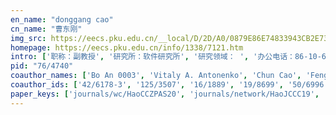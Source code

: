 ```yaml
---
en_name: "donggang cao"
cn_name: "曹东刚"
img_src: https://eecs.pku.edu.cn/__local/D/2D/A0/0879E86E74833943CB2E732967E_9A3C38CC_BD6.vsb?e=.jpg
homepage: https://eecs.pku.edu.cn/info/1338/7121.htm
intro: ['职称：副教授', '研究所：软件研究所', '研究领域： ', '办公电话：86-10-62757670-11', '电子邮件：caodg@pku.edu.cn', '个人主页： ']
pid: "76/4740"
coauthor_names: ['Bo An 0003', 'Vitaly A. Antonenko', 'Chun Cao', 'Feng-Hong Chen', 'Min Chen', 'Min Chen 0003', 'Tao Chen', 'Xiangqun Chen', 'Wei Cui', 'Zhicheng Cui', 'Yunpeng Gao', 'Yixue Hao', 'Gang Huang 0001', 'Yingying Jiang', 'Wenpin Jiao', 'Lianghuan Kang', 'Bao Li', 'Yan Li', 'Lantao Liu', 'Junming Ma', 'Hong Mei', 'Ivan Petrov', 'Xudong Shan', 'Jialun Shao', 'Weizhong Shao', 'Peichang Shi', 'Ruslan L. Smelyanskiy', 'Xi Sun', 'Gang Tian', 'Hu Wang', 'Huaimin Wang', 'Ziyou Wang', 'Zan Xiao', 'Fuqing Yang', 'Chao You', 'Hanglong Zhan', 'Lu Zhang 0023', 'Xiaowei Zhang', 'Haiyan Zhao', 'Wenlai Zhao', 'Yehong Zhong', 'Minghui Zhou', 'Yujian Zhu']
coauthor_ids: ['42/6178-3', '125/3507', '16/1889', '19/8699', '50/6996', '50/6996-3', '69/510', '49/628', '42/3805', '166/5253', '35/8904', '163/7333', '11/539-1', '46/6882', '96/6443', '67/7638', '51/3716', '87/660', '28/7829', '203/0941', '14/2036', '53/9674', '167/3559', '229/4046', '10/2279', '70/11200', '05/9638', '72/6488', '97/1815', '62/2712', '02/661', '18/7568', '98/7525', '07/2529', '11/390', '130/8417', 'z/LuZhang1', '93/4664', '23/2644', '153/0665', '219/5881', '07/4732', '203/0898']
paper_keys: ['journals/wc/HaoCCZPAS20', 'journals/network/HaoJCCC19', 'journals/jsjkx/ZhuMAC18', 'journals/jsjkx/LiMAC18', 'journals/fcsc/CaoKZM17', 'journals/jcst/CaoASW17', 'journals/jcst/LiCSZJCM10', 'journals/fcsc/CaoMZ07', 'journals/jcst/MeiCY06']
---
```

